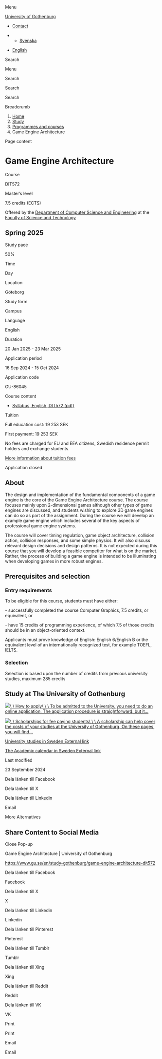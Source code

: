 Menu

[University of Gothenburg](https://www.gu.se/en)

- [Contact](https://www.gu.se/en/contact)

- - [Svenska](https://www.gu.se/studera/hitta-utbildning/spelmotorarkitektur-dit572)
- [English](https://www.gu.se/en/study-gothenburg/game-engine-architecture-dit572)

Search


Menu


Search


Search

Search

Breadcrumb

1. [Home](https://www.gu.se/en)
2. [Study](https://www.gu.se/en/study-in-gothenburg)
3. [Programmes and courses](https://www.gu.se/en/study-in-gothenburg/study-options)
4. Game Engine Architecture


Page content

# Game Engine Architecture

Course


DIT572


Master’s level



7.5 credits (ECTS)




Offered by the
[Department of Computer Science and Engineering](https://www.gu.se/en/computer-science-engineering)
at the
[Faculty of Science and Technology](https://www.gu.se/en/science-and-technology)

## Spring 2025

Study pace


50%

Time


Day

Location


Göteborg

Study form


Campus

Language


English

Duration


20 Jan 2025
\- 23 Mar 2025

Application period


16 Sep 2024
\- 15 Oct 2024

Application code


GU-86045

Course content


- [Syllabus, English, DIT572 (pdf)](https://kursplaner.gu.se/pdf/kurs/en/DIT572)


Tuition


Full education cost: 19 253 SEK

First payment: 19 253 SEK

No fees are charged for EU and EEA citizens, Swedish residence permit holders and exchange students.

[More information about tuition fees](https://www.gu.se/en/study-in-gothenburg/apply/tuition-fees)

Application closed


## About

The design and implementation of the fundamental components of a game engine is the core of the Game Engine Architecture course. The course focuses mainly upon 2-dimensional games although other types of game engines are discussed, and students wishing to explore 3D game engines can do so as part of the assignment. During the course we will develop an example game engine which includes several of the key aspects of professional game engine systems.

The course will cover timing regulation, game object architecture, collision action, collision responses, and some simple physics. It will also discuss relevant design decisions and design patterns. It is not expected during this course that you will develop a feasible competitor for what is on the market. Rather, the process of building a game engine is intended to be illuminating when developing games in more robust engines.

## Prerequisites and selection

### Entry requirements

To be eligible for this course, students must have either:

\- successfully completed the course Computer Graphics, 7.5 credits, or equivalent, or

\- have 15 credits of programming experience, of which 7.5 of those credits should be in an object-oriented context.

Applicants must prove knowledge of English: English 6/English B or the equivalent level of an internationally recognized test, for example TOEFL, IELTS.

### Selection

Selection is based upon the number of credits from previous university studies, maximum 285 credits

## Study at The University of Gothenburg

[![](https://www.gu.se/sites/default/files/dynamic-image/dynamic_image_2188_218/public/2020-03/cytonn-photography-ZJEKICY5EXY-unsplash.jpg?media_id=2553&width=1904&height=208)\\
\\
How to apply\\
\\
\\
To be admitted to the University, you need to do an online application. The application procedure is straightforward, but it…](https://www.gu.se/en/study-in-gothenburg/apply)

[![](https://www.gu.se/sites/default/files/dynamic-image/dynamic_image_2188_218/public/2024-01/GU-7.jpg?media_id=95188&width=1904&height=208)\\
\\
Scholarships for fee paying students\\
\\
\\
A scholarship can help cover the costs of your studies at the University of Gothenburg. On these pages, you will find…](https://www.gu.se/en/study-in-gothenburg/apply/scholarships-for-fee-paying-students)

[University studies in Sweden External link](https://www.gu.se/en/study-in-gothenburg/before-you-arrive/university-studies-in-sweden "External link")

[The Academic calendar in Sweden External link](https://www.gu.se/en/study-in-gothenburg/when-you-are-here/academic-calendar "External link")

Last modified


23 September 2024

Dela länken till Facebook

Dela länken till X

Dela länken till Linkedin

Email

More Alternatives

## Share Content to Social Media

Close Pop-up

Game Engine Architecture \| University of Gothenburg

https://www.gu.se/en/study-gothenburg/game-engine-architecture-dit572

Dela länken till Facebook

Facebook

Dela länken till X

X

Dela länken till Linkedin

Linkedin

Dela länken till Pinterest

Pinterest

Dela länken till Tumblr

Tumblr

Dela länken till Xing

Xing

Dela länken till Reddit

Reddit

Dela länken till VK

VK

Print

Print

Email

Email
